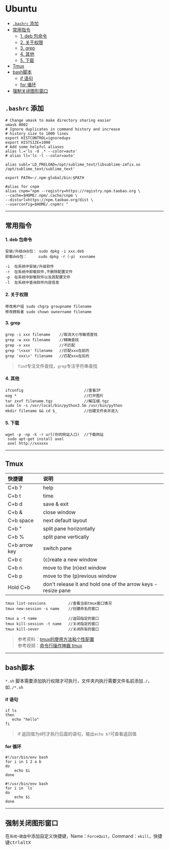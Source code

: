 # Ubuntu

<!-- MarkdownTOC -->

- [`.bashrc` 添加](#bashrc-添加)
- [常用指令](#常用指令)
    - [1. deb 包命令](#1-deb-包命令)
    - [2. 关于权限](#2-关于权限)
    - [3. grep](#3-grep)
    - [4. 其他](#4-其他)
    - [5. 下载](#5-下载)
- [Tmux](#tmux)
- [bash脚本](#bash脚本)
    - [if 语句](#if-语句)
    - [for 循环](#for-循环)
- [强制关闭图形窗口](#强制关闭图形窗口)

<!-- /MarkdownTOC -->


<a name="bashrc-添加"></a>
## `.bashrc` 添加

    # Change umask to make directory sharing easier
    umask 0002
    # Ignore duplicates in command history and increase
    # history size to 1000 lines
    export HISTCONTROL=ignoredups
    export HISTSIZE=1000
    # Add some helpful aliases
    alias l.='ls -d .* --color=auto'
    # alias ll='ls -l --color=auto'

    alias subl='LD_PRELOAD=/opt/sublime_text/libsublime-imfix.so /opt/sublime_text/sublime_text'

    export PATH=~/.npm-global/bin:$PATH

    #alias for cnpm
    alias cnpm="npm --registry=https://registry.npm.taobao.org \
    --cache=$HOME/.npm/.cache/cnpm \
    --disturl=https://npm.taobao.org/dist \
    --userconfig=$HOME/.cnpmrc "

***

<a name="常用指令"></a>
## 常用指令

<a name="1-deb-包命令"></a>
#### 1. deb 包命令

    安装/升级deb包： sudo dpkg -i xxx.deb
    卸载deb包：     sudo dpkg -r（-p） xxxname

    -i  在系统中安装/升级软件
    -r  在系统中卸载软件,不删除配置文件
    -p  在系统中卸载软件以及其配置文件
    -l  在系统中查询软件内容信息

<a name="2-关于权限"></a>
#### 2. 关于权限

    修改用户组 sudo chgrp groupname filename
    修改拥有者 sudo chown ownername filename

<a name="3-grep"></a>
#### 3. grep

    grep -i xxx filename    //取消大小写敏感查找
    grep -w xxx filename    //精确查找
    grep -v xxx             //不匹配
    grep '\<xxx' filename   //匹配xxx在前的
    grep 'xxx\>' filename   //匹配xxx在后的

>`find`专注文件查找，`grep`专注字符串查找

<a name="4-其他"></a>
#### 4. 其他

    ifconfig                           //查看IP
    eog *                              //打开图片
    tar zxvf filename.tgz              //解压缩.tgz
    sudo ln -s /usr/local/bin/python3.5m /usr/bin/python
    mkdir filename && cd $_            //创建文件夹并进入

<a name="5-下载"></a>
#### 5. 下载

    wget -p -np -k -r url(你的网站入口)  //下载网站
     sudo apt-get install axel
     axel http://xxxxxx

***

<a name="tmux"></a>
## Tmux

|快捷键|说明|
|:-----|:---|
|C+b ?|help|
|C+b t|time|
|C+b d|save & exit|
|C+b &|close window|
|C+b space|next default layout|
|C+b "|split pane horizontally|
|C+b %|split pane vertically|
|C+b arrow key|switch pane|
|C+b c|(c)reate a new window|
|C+b n|move to the (n)ext window|
|C+b p|move to the (p)revious window|
|Hold C+b| don't release it and hold one of the arrow keys - resize pane|

    tmux list-sessions          //查看当前tmux窗口情况
    tmux new-session -s name    //创建命名的窗口

    tmux a -t name              //返回指定的窗口
    tmux kill-session -t name   //关闭指定的窗口
    tmux kill-sever             //关闭所有的窗口

>参考资料：[tmux的使用方法和个性配置](http://mingxinglai.com/cn/2012/09/tmux/)  
>参考视频：[命令行操作神器 tmux](http://haoduoshipin.com/v/41)

***

<a name="bash脚本"></a>
## bash脚本

`*.sh` 脚本需要添加执行权限才可执行，文件夹内执行需要文件名前添加`./`，如`./*.sh`

<a name="if-语句"></a>
#### if 语句

    if ls
    then
       echo "hello"
    fi

>if 返回值为`0`时才执行后面的语句，输出`echo $?`可查看返回值

<a name="for-循环"></a>
#### for 循环

    #!/usr/bin/env bash
    for i in 1 2 a b
    do
        echo $i
    done

    #!/usr/bin/env bash
    for i in `ls`
    do
        echo $i
    done

***

<a name="强制关闭图形窗口"></a>
## 强制关闭图形窗口

在`系统`-`键盘`中添加自定义快捷键，Name：`ForceQuit`，Command：`xkill`，快捷键<kbd>ctrl</kbd><kbd>alt</kbd><kbd>X</kbd>


